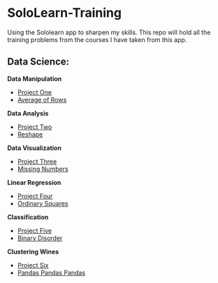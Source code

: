 # SoloLearn-Training
Using the Sololearn app to sharpen my skills. This repo will hold all the training problems from the courses I have taken from this app.

## Data Science:
**Data Manipulation**
* [Project One](https://github.com/CatTastic23/SoloLearn-Training/blob/main/Data%20Science/Data%20Manipulation/ProjectOne.md)
* [Average of Rows](https://github.com/CatTastic23/SoloLearn-Training/blob/main/Data%20Science/Data%20Manipulation/AverageOfRows.py)

**Data Analysis**
* [Project Two]()
* [Reshape](https://github.com/CatTastic23/SoloLearn-Training/blob/main/Data%20Science/Data%20Analysis/Reshape.py)

**Data Visualization**
* [Project Three]()
* [Missing Numbers](https://github.com/CatTastic23/SoloLearn-Training/blob/main/Data%20Science/Data%20Visulization/MissingNumber.py)

**Linear Regression**
* [Project Four]()
* [Ordinary Squares]()

**Classification**
* [Project Five]()
* [Binary Disorder]()

**Clustering Wines**
* [Project Six]()
* [Pandas Pandas Pandas]()